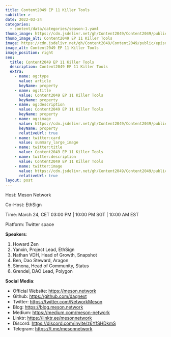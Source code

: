 ```yaml
---
title: Content2049 EP 11 Killer Tools
subtitle: >-
date: 2022-03-24
categories:
  - content/data/categories/season-1.yaml
thumb_image: https://cdn.jsdelivr.net/gh/Content2049/Content2049/public/episodes/Content2049-EP-11-Killer-Tools.jpeg
thumb_image_alt: Content2049 EP 11 Killer Tools
image: https://cdn.jsdelivr.net/gh/Content2049/Content2049/public/episodes/Content2049-EP-11-Killer-Tools.jpeg
image_alt: Content2049 EP 11 Killer Tools
image_position: right
seo:
  title: Content2049 EP 11 Killer Tools
  description: Content2049 EP 11 Killer Tools
  extra:
    - name: og:type
      value: article
      keyName: property
    - name: og:title
      value: Content2049 EP 11 Killer Tools
      keyName: property
    - name: og:description
      value: Content2049 EP 11 Killer Tools
      keyName: property
    - name: og:image
      value: https://cdn.jsdelivr.net/gh/Content2049/Content2049/public/episodes/Content2049-EP-11-Killer-Tools.jpeg
      keyName: property
      relativeUrl: true
    - name: twitter:card
      value: summary_large_image
    - name: twitter:title
      value: Content2049 EP 11 Killer Tools
    - name: twitter:description
      value: Content2049 EP 11 Killer Tools
    - name: twitter:image
      value: https://cdn.jsdelivr.net/gh/Content2049/Content2049/public/episodes/Content2049-EP-11-Killer-Tools.jpeg
      relativeUrl: true
layout: post
---
```


Host: Meson Network

Co-Host: EthSign

Time: March 24, CET 03:00 PM | 10:00 PM SGT | 10:00 AM EST

Platform: Twitter space

**Speakers**:

1. Howard Zen
2. Yanxin, Project Lead, EthSign
3. Nathan VDH, Head of Growth, Snapshot
4. Ben, Dao Steward, Aragon
5. Simona,  Head of Community, Status
6. Grendel, DAO Lead, Polygon

**Social Media**:

- Official Website: https://meson.network
- Github: https://github.com/daqnext
- Twitter: https://twitter.com/NetworkMeson
- Blog: https://blog.meson.network
- Medium: https://medium.com/meson-network
- Linktr: https://linktr.ee/mesonnetwork
- Discord: https://discord.com/invite/z6YfSHDkmS
- Telegram: https://t.me/mesonnetwork